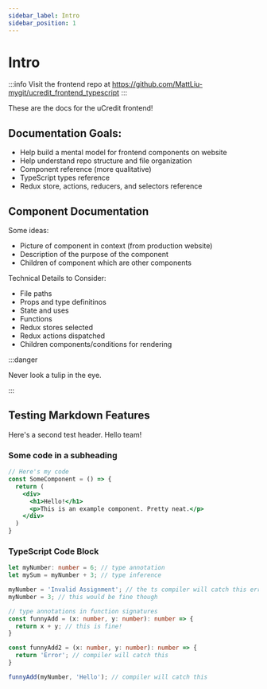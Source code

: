 ```yaml
---
sidebar_label: Intro
sidebar_position: 1
---
```


# Intro

:::info
Visit the frontend repo at https://github.com/MattLiu-mygit/ucredit_frontend_typescript
:::

These are the docs for the uCredit frontend!

## **Documentation Goals**:
  - Help build a mental model for frontend components on website
  - Help understand repo structure and file organization
  - Component reference (more qualitative)
  - TypeScript types reference
  - Redux store, actions, reducers, and selectors reference

## Component Documentation

Some ideas:
  - Picture of component in context (from production website)
  - Description of the purpose of the component
  - Children of component which are other components

Technical Details to Consider:
  - File paths
  - Props and type definitinos
  - State and uses
  - Functions
  - Redux stores selected
  - Redux actions dispatched
  - Children components/conditions for rendering

:::danger

Never look a tulip in the eye.

:::

## Testing Markdown Features

Here's a second test header. Hello team!

### Some code in a subheading

```jsx title="path/to/some/file.tsx"
// Here's my code
const SomeComponent = () => {
  return (
    <div>
      <h1>Hello!</h1>
      <p>This is an example component. Pretty neat.</p>
    </div>
  )
}
```

### TypeScript Code Block

```typescript
let myNumber: number = 6; // type annotation
let mySum = myNumber + 3; // type inference

myNumber = 'Invalid Assignment'; // the ts compiler will catch this error!
myNumber = 3; // this would be fine though

// type annotations in function signatures
const funnyAdd = (x: number, y: number): number => {
  return x + y; // this is fine!
}

const funnyAdd2 = (x: number, y: number): number => {
  return 'Error'; // compiler will catch this
}

funnyAdd(myNumber, 'Hello'); // compiler will catch this
```
